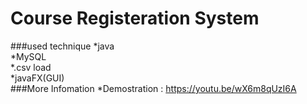 # Course Registeration System
###used technique
*java<br/>
*MySQL<br/>
*.csv load<br/>
*javaFX(GUI)<br/>
###More Infomation
*Demostration : https://youtu.be/wX6m8qUzI6A
